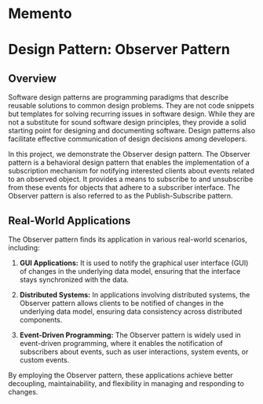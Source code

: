 # Memento
# Design Pattern: Observer Pattern

## Overview

Software design patterns are programming paradigms that describe reusable solutions to common design problems. They are not code snippets but templates for solving recurring issues in software design. While they are not a substitute for sound software design principles, they provide a solid starting point for designing and documenting software. Design patterns also facilitate effective communication of design decisions among developers.

In this project, we demonstrate the Observer design pattern. The Observer pattern is a behavioral design pattern that enables the implementation of a subscription mechanism for notifying interested clients about events related to an observed object. It provides a means to subscribe to and unsubscribe from these events for objects that adhere to a subscriber interface. The Observer pattern is also referred to as the Publish-Subscribe pattern.

## Real-World Applications

The Observer pattern finds its application in various real-world scenarios, including:

1. **GUI Applications:** It is used to notify the graphical user interface (GUI) of changes in the underlying data model, ensuring that the interface stays synchronized with the data.

2. **Distributed Systems:** In applications involving distributed systems, the Observer pattern allows clients to be notified of changes in the underlying data model, ensuring data consistency across distributed components.

3. **Event-Driven Programming:** The Observer pattern is widely used in event-driven programming, where it enables the notification of subscribers about events, such as user interactions, system events, or custom events.

By employing the Observer pattern, these applications achieve better decoupling, maintainability, and flexibility in managing and responding to changes.

